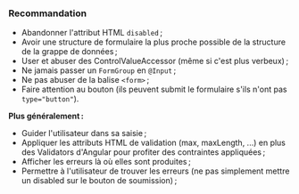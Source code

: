 ### Recommandation

- Abandonner l'attribut HTML `disabled` ;
- Avoir une structure de formulaire la plus proche possible de la structure de la grappe de données ;
- User et abuser des ControlValueAccessor (même si c'est plus verbeux) ;
- Ne jamais passer un `FormGroup` en `@Input` ;
- Ne pas abuser de la balise `<form>` ;
- Faire attention au bouton (ils peuvent submit le formulaire s'ils n'ont pas `type="button"`).

**Plus généralement :**

- Guider l'utilisateur dans sa saisie ;
- Appliquer les attributs HTML de validation (max, maxLength, ...) en plus des Validators d'Angular pour profiter des contraintes appliquées ;
- Afficher les erreurs là où elles sont produites ;
- Permettre à l'utilisateur de trouver les erreurs (ne pas simplement mettre un disabled sur le bouton de soumission) ;
